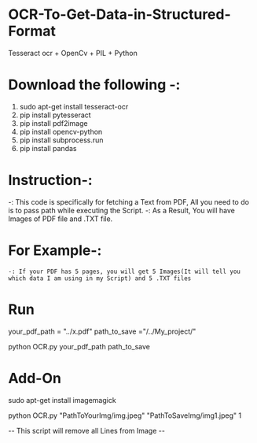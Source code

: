 # OCR-To-Get-Data-in-Structured-Format
 Tesseract ocr + OpenCv + PIL + Python
  
# Download the following -:
1. sudo apt-get install tesseract-ocr
2. pip install pytesseract
3. pip install pdf2image
4. pip install opencv-python
5. pip install subprocess.run
6. pip install pandas

# Instruction-:
  -: This code is specifically for fetching a Text from PDF, All you need to do is to pass path  while executing the Script.
  -: As a Result, You will have Images of PDF file and .TXT file.

# For Example-:
    -: If your PDF has 5 pages, you will get 5 Images(It will tell you which data I am using in my Script) and 5 .TXT files

# Run 
your_pdf_path = "../x.pdf"
path_to_save ="/../My_project/"

python OCR.py  your_pdf_path path_to_save

# Add-On
sudo apt-get install imagemagick

python OCR.py "PathToYourImg/img.jpeg" "PathToSaveImg/img1.jpeg"  1

-- This script will remove all Lines from Image --

